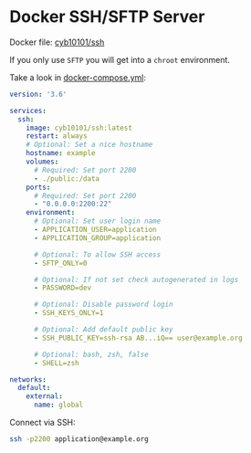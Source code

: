# Docker SSH/SFTP Server

Docker file: [cyb10101/ssh](https://hub.docker.com/r/cyb10101/ssh)

If you only use `SFTP` you will get into a `chroot` environment.

Take a look in [docker-compose.yml](docker-compose.yml):

```yaml
version: '3.6'

services:
  ssh:
    image: cyb10101/ssh:latest
    restart: always
    # Optional: Set a nice hostname 
    hostname: example
    volumes:
      # Required: Set port 2200 
      - ./public:/data
    ports:
      # Required: Set port 2200 
      - "0.0.0.0:2200:22"
    environment:
      # Optional: Set user login name 
      - APPLICATION_USER=application
      - APPLICATION_GROUP=application

      # Optional: To allow SSH access
      - SFTP_ONLY=0

      # Optional: If not set check autogenerated in logs
      - PASSWORD=dev

      # Optional: Disable password login
      - SSH_KEYS_ONLY=1

      # Optional: Add default public key
      - SSH_PUBLIC_KEY=ssh-rsa AB...iQ== user@example.org

      # Optional: bash, zsh, false
      - SHELL=zsh

networks:
  default:
    external:
      name: global
```

Connect via SSH:

```bash
ssh -p2200 application@example.org
```
